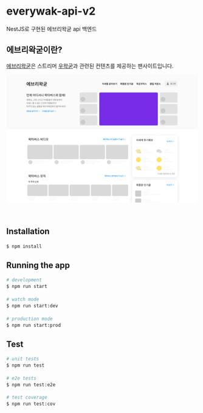 # everywak-api-v2

NestJS로 구현된 에브리왁굳 api 백엔드

## 에브리왁굳이란?

[에브리왁굳](https://beta.everywak.kr/)은 스트리머 [우왁굳](https://bj.afreecatv.com/ecvhao)과 관련된 컨텐츠를 제공하는 팬사이트입니다. 

![메인 스크린샷](https://github.com/everywak/everywak-frontend/raw/main/screenshots/everywak_main.png)

<br />

## Installation

```bash
$ npm install
```

## Running the app

```bash
# development
$ npm run start

# watch mode
$ npm run start:dev

# production mode
$ npm run start:prod
```

## Test

```bash
# unit tests
$ npm run test

# e2e tests
$ npm run test:e2e

# test coverage
$ npm run test:cov
```

